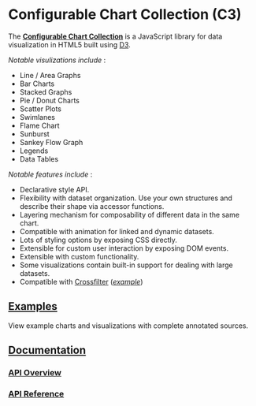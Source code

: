 # Configurable Chart Collection (C3)

The [**Configurable Chart Collection**](http://drarmstr.github.io/c3/) is a JavaScript library for data visualization in HTML5 built using [D3](http://d3js.org).

_Notable visulizations include_ :

* Line / Area Graphs
* Bar Charts
* Stacked Graphs
* Pie / Donut Charts
* Scatter Plots
* Swimlanes
* Flame Chart
* Sunburst
* Sankey Flow Graph
* Legends
* Data Tables

_Notable features include_ :

* Declarative style API.
* Flexibility with dataset organization.  Use your own structures and describe their shape via accessor functions.
* Layering mechanism for composability of different data in the same chart.
* Compatible with animation for linked and dynamic datasets.
* Lots of styling options by exposing CSS directly.
* Extensible for custom user interaction by exposing DOM events.
* Extensible with custom functionality.
* Some visualizations contain built-in support for dealing with large datasets.
* Compatible with [Crossfilter](http://crossfilter.github.io/crossfilter/) ([_example_](http://drarmstr.github.io/c3/examples/#worldbank))

## [Examples](http://drarmstr.github.io/c3/examples/)
View example charts and visualizations with complete annotated sources.

## [Documentation](http://drarmstr.github.io/c3/)

### [API Overview](http://drarmstr.github.io/c3/api.html)

### [API Reference](http://drarmstr.github.io/c3/doc/)
